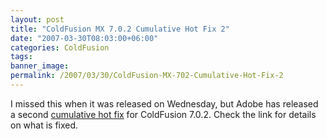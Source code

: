 ```yaml
---
layout: post
title: "ColdFusion MX 7.0.2 Cumulative Hot Fix 2"
date: "2007-03-30T08:03:00+06:00"
categories: ColdFusion 
tags: 
banner_image: 
permalink: /2007/03/30/ColdFusion-MX-702-Cumulative-Hot-Fix-2
---
```


I missed this when it was released on Wednesday, but Adobe has released a second <a href="http://www.adobe.com/cfusion/knowledgebase/index.cfm?id=kb400996">cumulative hot fix</a> for ColdFusion 7.0.2. Check the link for details on what is fixed.